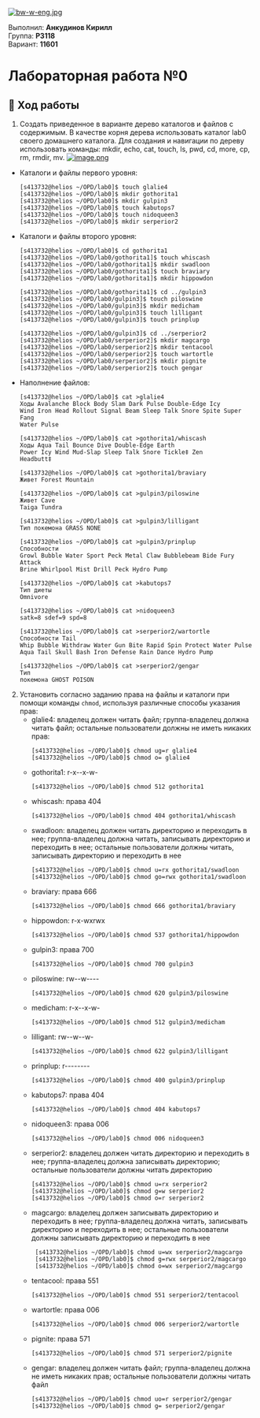 [![bw-w-eng.jpg](https://i.postimg.cc/WzqmKdFN/bw-w-eng.jpg)](https://postimg.cc/K3Fg3vDw)

<p align="left">
Выполнил: <strong>Анкудинов Кирилл</strong></br>
Группа: <strong>P3118</strong></br>
Вариант: <strong>11601</strong>
</p>

# Лабораторная работа №0

## 📝 Ход работы

1. Создать приведенное в варианте дерево каталогов и файлов с содержимым.
   В качестве корня дерева использовать каталог lab0 своего домашнего каталога.
   Для создания и навигации по дереву использовать команды: mkdir, echo, cat, touch, ls, pwd, cd, more, cp, rm, rmdir,
   mv.
   [![image.png](https://i.postimg.cc/q7Zmmmgh/image.png)](https://postimg.cc/Z9pFnx84)

* Каталоги и файлы первого уровня:
    ```shell
    [s413732@helios ~/OPD/lab0]$ touch glalie4
    [s413732@helios ~/OPD/lab0]$ mkdir gothorita1
    [s413732@helios ~/OPD/lab0]$ mkdir gulpin3
    [s413732@helios ~/OPD/lab0]$ touch kabutops7
    [s413732@helios ~/OPD/lab0]$ touch nidoqueen3
    [s413732@helios ~/OPD/lab0]$ mkdir serperior2
    ```

* Каталоги и файлы второго уровня:
    
    ```shell
    [s413732@helios ~/OPD/lab0]$ cd gothorita1
    [s413732@helios ~/OPD/lab0/gothorita1]$ touch whiscash
    [s413732@helios ~/OPD/lab0/gothorita1]$ mkdir swadloon
    [s413732@helios ~/OPD/lab0/gothorita1]$ touch braviary
    [s413732@helios ~/OPD/lab0/gothorita1]$ mkdir hippowdon
    
    [s413732@helios ~/OPD/lab0/gothorita1]$ cd ../gulpin3
    [s413732@helios ~/OPD/lab0/gulpin3]$ touch piloswine
    [s413732@helios ~/OPD/lab0/gulpin3]$ mkdir medicham
    [s413732@helios ~/OPD/lab0/gulpin3]$ touch lilligant
    [s413732@helios ~/OPD/lab0/gulpin3]$ touch prinplup
    
    [s413732@helios ~/OPD/lab0/gulpin3]$ cd ../serperior2
    [s413732@helios ~/OPD/lab0/serperior2]$ mkdir magcargo
    [s413732@helios ~/OPD/lab0/serperior2]$ mkdir tentacool
    [s413732@helios ~/OPD/lab0/serperior2]$ touch wartortle
    [s413732@helios ~/OPD/lab0/serperior2]$ mkdir pignite
    [s413732@helios ~/OPD/lab0/serperior2]$ touch gengar
    ```
* Наполнение файлов:
    ```shell
    [s413732@helios ~/OPD/lab0]$ cat >glalie4
    Xoды Avalanche Block Body Slam Dark Pulse Double-Edge Icy
    Wind Iron Head Rollout Signal Beam Sleep Talk Snore Spite Super Fang
    Water Pulse
    
    [s413732@helios ~/OPD/lab0]$ cat >gothorita1/whiscash
    Xoды Aqua Tail Bounce Dive Double-Edge Earth        
    Power Icy Wind Mud-Slap Sleep Talk Snore Tickle‡ Zen
    Headbutt‡
  
    [s413732@helios ~/OPD/lab0]$ cat >gothorita1/braviary 
    Живет Forest Mountain
  
    [s413732@helios ~/OPD/lab0]$ cat >gulpin3/piloswine 
    Живет Cave
    Taiga Tundra
  
    [s413732@helios ~/OPD/lab0]$ cat >gulpin3/lilligant 
    Тип покемона GRASS NONE
  
    [s413732@helios ~/OPD/lab0]$ cat >gulpin3/prinplup 
    Способности
    Growl Bubble Water Sport Peck Metal Claw Bubblebeam Bide Fury Attack
    Brine Whirlpool Mist Drill Peck Hydro Pump
  
    [s413732@helios ~/OPD/lab0]$ cat >kabutops7 
    Тип диеты
    Omnivore
  
    [s413732@helios ~/OPD/lab0]$ cat >nidoqueen3 
    satk=8 sdef=9 spd=8
  
    [s413732@helios ~/OPD/lab0]$ cat >serperior2/wartortle 
    Способности Tail
    Whip Bubble Withdraw Water Gun Bite Rapid Spin Protect Water Pulse
    Aqua Tail Skull Bash Iron Defense Rain Dance Hydro Pump
    
    [s413732@helios ~/OPD/lab0]$ cat >serperior2/gengar 
    Тип
    покемона GHOST POISON
    ```

2. Установить согласно заданию права на файлы и каталоги при помощи команды `chmod`, используя различные способы указания прав:
   * glalie4: владелец должен читать файл; группа-владелец должна читать файл; остальные пользователи должны не иметь никаких прав:
      ```shell
     [s413732@helios ~/OPD/lab0]$ chmod ug=r glalie4
     [s413732@helios ~/OPD/lab0]$ chmod o= glalie4
      ```
   * gothorita1: r-x--x-w-
      ```shell
     [s413732@helios ~/OPD/lab0]$ chmod 512 gothorita1
      ```
   * whiscash: права 404
      ```shell
     [s413732@helios ~/OPD/lab0]$ chmod 404 gothorita1/whiscash
      ```
   * swadloon: владелец должен читать директорию и переходить в нее; 
     группа-владелец должна читать, записывать директорию и переходить в нее; 
     остальные пользователи должны читать, записывать директорию и переходить в нее
      ```shell
     [s413732@helios ~/OPD/lab0]$ chmod u=rx gothorita1/swadloon
     [s413732@helios ~/OPD/lab0]$ chmod go=rwx gothorita1/swadloon

      ```
   * braviary: права 666
      ```shell
     [s413732@helios ~/OPD/lab0]$ chmod 666 gothorita1/braviary
      ```
   * hippowdon: r-x-wxrwx
      ```shell
     [s413732@helios ~/OPD/lab0]$ chmod 537 gothorita1/hippowdon
      ```
   * gulpin3: права 700
      ```shell
     [s413732@helios ~/OPD/lab0]$ chmod 700 gulpin3
      ```
   * piloswine: rw--w----
      ```shell
     [s413732@helios ~/OPD/lab0]$ chmod 620 gulpin3/piloswine
      ```
   * medicham: r-x--x-w-
      ```shell
     [s413732@helios ~/OPD/lab0]$ chmod 512 gulpin3/medicham
      ```
   * lilligant: rw--w--w-
      ```shell
     [s413732@helios ~/OPD/lab0]$ chmod 622 gulpin3/lilligant
      ```
   * prinplup: r--------
      ```shell
      [s413732@helios ~/OPD/lab0]$ chmod 400 gulpin3/prinplup
      ```
   * kabutops7: права 404
      ```shell
      [s413732@helios ~/OPD/lab0]$ chmod 404 kabutops7 
      ```
   * nidoqueen3: права 006
      ```shell
      [s413732@helios ~/OPD/lab0]$ chmod 006 nidoqueen3
      ```
   * serperior2: владелец должен читать директорию и переходить в нее; 
     группа-владелец должна записывать директорию;
     остальные пользователи должны читать директорию
      ```shell
      [s413732@helios ~/OPD/lab0]$ chmod u=rx serperior2
      [s413732@helios ~/OPD/lab0]$ chmod g=w serperior2
      [s413732@helios ~/OPD/lab0]$ chmod o=r serperior2
      ```
   * magcargo: владелец должен записывать директорию и переходить в нее; 
     группа-владелец должна читать, записывать директорию и переходить в нее; 
     остальные пользователи должны записывать директорию и переходить в нее      
     ```shell
      [s413732@helios ~/OPD/lab0]$ chmod u=wx serperior2/magcargo
      [s413732@helios ~/OPD/lab0]$ chmod g=rwx serperior2/magcargo
      [s413732@helios ~/OPD/lab0]$ chmod o=wx serperior2/magcargo
      ```
   * tentacool: права 551
      ```shell
      [s413732@helios ~/OPD/lab0]$ chmod 551 serperior2/tentacool
      ```
   * wartortle: права 006
      ```shell
      [s413732@helios ~/OPD/lab0]$ chmod 006 serperior2/wartortle
      ```
   * pignite: права 571
      ```shell
      [s413732@helios ~/OPD/lab0]$ chmod 571 serperior2/pignite
      ```
   * gengar: владелец должен читать файл; 
     группа-владелец должна не иметь никаких прав; 
     остальные пользователи должны читать файл
      ```shell
      [s413732@helios ~/OPD/lab0]$ chmod uo=r serperior2/gengar
      [s413732@helios ~/OPD/lab0]$ chmod g= serperior2/gengar
      ```
